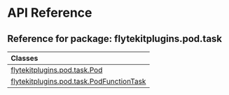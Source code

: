 # API Reference

## Reference for package: flytekitplugins.pod.task

| Classes  |
| :------------- |
| [flytekitplugins.pod.task.Pod](flytekitplugins_pod_task_pod) |
| [flytekitplugins.pod.task.PodFunctionTask](flytekitplugins_pod_task_podfunctiontask) |

